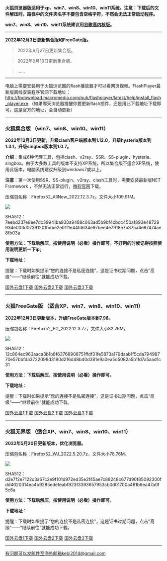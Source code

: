**火狐浏览器版适用于xp、win7、win8、win10、win11系统。注意：下载后的文件解压时，路径中的文件夹名字不要包含空格字符，不然会无法正常启动程序。**

**win7、win8、win10、win11系统建议用[谷歌高内核版](https://github.com/Alvin9999/new-pac/wiki/%E9%AB%98%E5%86%85%E6%A0%B8%E7%89%88)。**

***

**2022年12月3日更新集合版和FreeGate版。**

> 2022年9月27日更新集合版。

> 2022年9月18日更新集合版。

> ......

***

电脑上需要安装用于火狐浏览器的flash播放器才可以看网页视频。FlashPlayer最新版离线安装程序官网下载地址：
http://fpdownload.macromedia.com/pub/flashplayer/latest/help/install_flash_player.exe （如果哪天浏览器提醒你要更新flash插件，还是用此下载地址下载即可，这是官方的地址，会自动更新）

***

### 火狐集合版 （win7、win8、win10、win11）

**2022年12月3日更新，升级clash客户端版本到1.12.0，升级hysteria版本到1.3.1，升级singbox版本到1.0.7。**

**介绍**：集成6种代理工具，包括clash、v2ray、SSR、SS-plugin、hysteria、singbox。由于大多数工具的版本不支持XP系统，所以集合版不适合XP系统，使用此版本，电脑系统建议升级到windows7或以上。

**注意**：第一次使用SSR、SS-plugin、v2ray、clash工具时，需要安装最新版NET Framework ，不然无法正常运行，[微软官网](https://dotnet.microsoft.com/zh-cn/download/dotnet-framework/net48)下载。

压缩包名称：Firefox52_AllNew_2022.12.3.7z，文件大小109.91M。

![](https://fastly.jsdelivr.net/gh/Alvin9999/pac2/softimag/firefox927.png)

SHA512：7eebd237e8ee7dc39941ba930a9488c063ad5b9bf4cbdc450af893e48729934e003d07391201bdbe2e01f1e44fd634e97bee4e7918e7b875a4e97474ae8fb03a

**使用方法：下载后解压，按使用说明（必看）操作即可。不好用的时候记得按照使用说明更新一下ip。**

**下载地址：**

提醒：下载时如果提示“您的连接不是私密连接”，这是证书过期问题，点击“高级”——“继续前往”就能成功下载。

[国外云盘1下载](https://d2.freessr2.xyz/Firefox52_AllNew_2022.12.3.7z) 
[国外云盘2下载](https://d1.freessr1.xyz/Firefox52_AllNew_2022.12.3.7z) 
[国外云盘3下载](https://free.zhujicn2.net/Firefox52_AllNew_2022.12.3.7z) 


***

### 火狐FreeGate版 （适合XP、win7、win8、win10、win11）

**2022年12月3日更新版本，升级FreeGate版本到7.98。**

压缩包名称：Firefox52_FG_2022.12.3.7z，文件大小82.76M。

![](https://fastly.jsdelivr.net/gh/Alvin9999/pac2/softimag/firefox11282.PNG)

SHA512：12c864ec963aaca3b1b8f63768908751ffdf31fe5873a179daab1f5cda79498770e57bbfda3722098d3190d216d48b40d381e9a0ea5d5082a5b1fd7a5aad1c31

**使用方法：下载后解压，按使用说明（必看）操作即可。**

**下载地址：**

提醒：下载时如果提示“您的连接不是私密连接”，这是证书过期问题，点击“高级”——“继续前往”就能成功下载。

[国外云盘1下载](https://d2.freessr2.xyz/Firefox52_FG_2022.12.3.7z) 
[国外云盘2下载](https://d1.freessr1.xyz/Firefox52_FG_2022.12.3.7z) 
[国外云盘3下载](https://free.zhujicn2.net/Firefox52_FG_2022.12.3.7z) 


***

### 火狐无界版 （适合XP、win7、win8、win10、win11）

**2022年5月20日更新版本，优化浏览器。**

压缩包名称：Firefox52_WJ_2022.5.20.7z，文件大小78.76M。

![](https://fastly.jsdelivr.net/gh/Alvin9999/pac2/softimag/firefox11283.PNG)

SHA512：d2e7f2e7122c3a67c2e9f101d972ed35e2f45ae7c88248c677d90f85092300fdd4020314ea4b9285edefeabf923f3393657953cb0d01700a481b9ea47a0f5c6a

**使用方法：下载后解压，按使用说明（必看）操作即可。**

**下载地址：**

提醒：下载时如果提示“您的连接不是私密连接”，这是证书过期问题，点击“高级”——“继续前往”就能成功下载。

[国外云盘1下载](https://d2.freessr2.xyz/Firefox52_WJ_2022.5.20.7z) 
[国外云盘2下载](https://d1.freessr1.xyz/Firefox52_WJ_2022.5.20.7z) 
[国外云盘3下载](https://free.zhujicn2.net/Firefox52_WJ_2022.5.20.7z) 

***

有问题可以发邮件至海外邮箱kebi2014@gmail.com